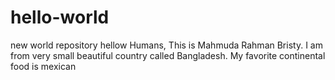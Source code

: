 # hello-world
new world repository
hellow Humans,
This is Mahmuda Rahman Bristy. I am from very small beautiful country called Bangladesh. My favorite continental food is mexican
